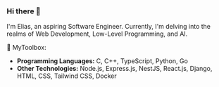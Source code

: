 ### Hi there 👋
I'm Elias, an aspiring Software Engineer. Currently, I'm delving into the realms of Web Development, Low-Level Programming, and AI.

🚀 MyToolbox:
- **Programming Languages:** C, C++, TypeScript, Python, Go
- **Other Technologies:** Node.js, Express.js, NestJS, React.js, Django, HTML, CSS, Tailwind CSS, Docker
<!--
**Elias-Belkheiri/Elias-Belkheiri** is a ✨ _special_ ✨ repository because its `README.md` (this file) appears on your GitHub profile.

Here are some ideas to get you started:

- 🔭 I’m currently working on ...
- 🌱 I’m currently learning ...
- 👯 I’m looking to collaborate on ...
- 🤔 I’m looking for help with ...
- 💬 Ask me about ...
- 📫 How to reach me: ...
- 😄 Pronouns: ...
- ⚡ Fun fact: ...
-->
